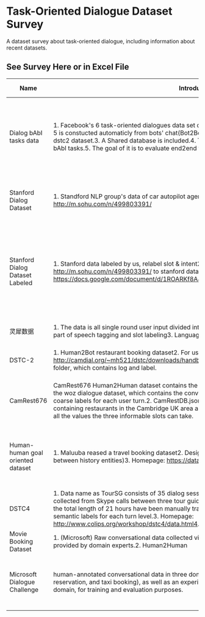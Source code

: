 # Task-Oriented Dialogue Dataset Survey
A dataset survey about task-oriented dialogue, including information about recent datasets.

## See Survey Here or in Excel File
| Name                              | Introduction                                                                                                                                                                                                                                                                                                                                                                                                                                          | Multi/Single Turn | Task          | Task Detail                                             | Public Accessible | Links                                                                                                                                | Size & Stats                                                                                                                                                    | Included Label                                                                                                                                    | Missing Label                                                                                                                                              |
|-----------------------------------|-------------------------------------------------------------------------------------------------------------------------------------------------------------------------------------------------------------------------------------------------------------------------------------------------------------------------------------------------------------------------------------------------------------------------------------------------------|-------------------|---------------|---------------------------------------------------------|-------------------|--------------------------------------------------------------------------------------------------------------------------------------|-----------------------------------------------------------------------------------------------------------------------------------------------------------------|---------------------------------------------------------------------------------------------------------------------------------------------------|------------------------------------------------------------------------------------------------------------------------------------------------------------|
| Dialog bAbI tasks data            | 1. Facebook's 6 task-oriented dialogues data set consist of 6 different tasks.2. Dataset for task 1-5 is constucted automaticly from bots' chat(Bot2Bot). And dataset for task 6 is simply reformated dstc2 dataset.3. A Shared database is included.4. This is the only task-oriented dataset among bAbI tasks.5. The goal of it is to evaluate end2end tasks, so there is not intents and slots.                                                    | M                 | Task Oriented | Book a table at a restaurant                            | Yes               | Download:https://research.fb.com/downloads/babi/Paper:http://arxiv.org/abs/1605.07683                                                | For each task,  training 1000 develop 1000test 1000 For tasks 1-5, second test set (with suffix -OOV.txt) that contains dialogs including entities not present. | API callFull Database                                                                                                                             | SlotIntentUser ActAgent Act                                                                                                                                |
| Stanford Dialog Dataset           | 1. Standford NLP group's data of car autopilot agent.2. Human2Human3. A quick intro http://m.sohu.com/n/499803391/                                                                                                                                                                                                                                                                                                                                    | M                 | Task Oriented | car autopilot agent: schedule, weather, navigation      | Yes               | Download:http://nlp.stanford.edu/projects/kvret/kvret_dataset_public.zipPaper:https://arxiv.org/abs/1705.05414                       | Training Dialogues 2,425Validation Dialogues 302Test Dialogues 304Avg. # of Utterances Per Dialogue 5.25                                                        | Dialogue level databaseUser Act(inform, request slots)Agent Act(inform, request slots)                                                            | API callIntentSlot                                                                                                                                         |
| Stanford Dialog Dataset Labeled   | 1. Stanford data labeled by us, relabel slot & intent2. Human2Human3. A quick intro http://m.sohu.com/n/499803391/ to stanford data4. Annotation handbook: https://docs.google.com/document/d/1ROARKf8AJNnG2_nPINe1Xm5Rza7V0jPnQV8io09hcFY/edit                                                                                                                                                                                                       | M                 | Task Oriented | car autopilot agent: schedule, weather, navigation      | No                | N/A                                                                                                                                  | Training Dialogues 2,425Validation Dialogues 302Test Dialogues 304Avg. # of Utterances Per Dialogue 5.25                                                        | SlotIntent                                                                                                                                        | API callNeed to do sample alignment to get the following:Dialogue level databaseUser Act(inform, request slots)Agent Act(inform, request slots)Agent Reply |
| 灵犀数据                          | 1. The data is all single round user input divided into good words. There is more noise.2. Completed part of speech tagging and slot labeling3. Language: Chinese                                                                                                                                                                                                                                                                                     | S                 | Task Oriented | conversational robot service user log                   | No                | N/A                                                                                                                                  | Utterance: 5132                                                                                                                                                 | SlotPOS                                                                                                                                           | Agent replyIntentAPI callDatabase                                                                                                                          |
| DSTC-2                            | 1. Human2Bot restaurant booking dataset2. For usage refer to: http://camdial.org/~mh521/dstc/downloads/handbook.pdf3. Each dialofue is stored in different folder, which contains log and label.                                                                                                                                                                                                                                                      | M                 | Task Oriented | Booking  restautant                                     | Yes               | http://camdial.org/~mh521/dstc/                                                                                                      | Train 1612 callsDev 506 callsTest 1117 dialogs                                                                                                                  | SlotUser Act(inform, request slots)Agent Act(inform, request slots)                                                                               | IntentAPI callDatabase                                                                                                                                     |
| CamRest676                        | CamRest676 Human2Human dataset contains the following three json files:1. CamRest676.json: the woz dialogue dataset, which contains the conversion from users and wizards, as well as a set of coarse labels for each user turn.2. CamRestDB.json: the Cambridge restaurant database file, containing restaurants in the Cambridge UK area and a set of attributes.3. The ontology file, specific all the values the three informable slots can take. | M                 | Task Oriented | Booking  restautant                                     | Yes               | Download:https://www.repository.cam.ac.uk/handle/1810/260970Paper:https://arxiv.org/abs/1604.04562                                   | Total 676 DialoguesTotal 1500 TurnsTrain:Dev:Test 3:1:1 (Test set not given)                                                                                    | SlotUser Act(inform, request slots)Agent Act(inform, request slots)                                                                               | IntentAPI callDatabase                                                                                                                                     |
| Human-human goal oriented dataset | 1. Maluuba reased a travel booking dataset2. Design for new task: frame tracking (allow comparing between history entities)3. Homepage: https://datasets.maluuba.com/Frames4. Human2Human                                                                                                                                                                                                                                                             | M                 | Task Oriented | Travel Booking                                          | Yes               | Download:https://datasets.maluuba.com/Frames/dlPaper:https://arxiv.org/abs/1706.01690https://1drv.ms/b/s!Aqj1OvgfsHB7dsg42yp2BzDUK6U | Dialogues 1369Turns 19986Average user satisfaction (from 1-5) 4.58                                                                                              | FrameUser agendaUser Act(inform, request slots)Agent Act(inform, request slots)API CallUser's satisfactionTask successfulDatabaseEntity reference | Intent                                                                                                                                                     |
| DSTC4                             | 1. Data name as TourSG consists of 35 dialog sessions on touristic information for Singapore collected from Skype calls between three tour guides and 35 tourists2. All the recorded dialogs with the total length of 21 hours have been manually transcribed and annotated with speech act and semantic labels for each turn level.3. Homepage: http://www.colips.org/workshop/dstc4/data.html4. Human2Human                                         | M                 | Task Oriented | Querry touristic information                            | No                | N/A                                                                                                                                  | Train 20 dialogsTest 15 dialogs                                                                                                                                 | speech act (User & Agent)semantic labels(Intent? User & Agent)topic for turn (Intent?)                                                            | N/A                                                                                                                                                        |
| Movie Booking Dataset             | 1. (Microsoft) Raw conversational data collected via Amazon Mechanical Turk, with annotations provided by domain experts.2. Human2Human                                                                                                                                                                                                                                                                                                               | M                 | Task Oriented | Booking Movie                                           | Yes               | Download:https://github.com/MiuLab/TC-Bot#dataPaper:TC-bot                                                                           | 280 dialoguesturns per dialogue is approximately 11                                                                                                             | User Act(inform, request slots)Agent Act(inform, request slots)IntentSlots                                                                        | DatabaseAPI-call                                                                                                                                           |
| Microsoft Dialogue Challenge      | human-annotated conversational data in three domains (movie-ticket booking, restaurant reservation, and taxi booking), as well as an experiment platform with built-in simulators in each domain, for training and evaluation purposes.                                                                                                                                                                                                               | M                 | Task Oriented | Movie-Ticket BookingRestaurant ReservationTaxi Ordering | Yes               | Paper：https://arxiv.org/pdf/1807.11125.pdf                                                                                          | Task Intents Slots DialoguesMovie-Ticket Booking 11 29 2890Restaurant Reservation 11 30 4103Taxi Ordering 11 29 3094                                            | IntentSlots                                                                                                                                       | DatabaseAPI-call                                                                                                                                           |


